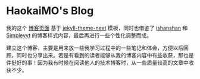 # HaokaiMO's Blog

我的这个 [博客页面](https://haokaimo.github.io/) 基于 [jekyll-theme-next](https://github.com/Simpleyyt/jekyll-theme-next) 模板，同时也借鉴了 [ishanshan](https://github.com/ishanshan/ishanshan.github.io) 和 [Simpleyyt](https://github.com/Simpleyyt/simpleyyt.github.io) 的博客样式内容，最后再进行一些个性化调整而成。

建立这个博客，主要是用来放一些我学习过程中的一些笔记和体会，方便以后回顾，同时也分享出来。若是有看到的读者能够从我的博客内容中有些收获，那也是件挺好的事！因为我有时候在阅读他人的技术博客时，从一些质量较高的文章中收获不少。